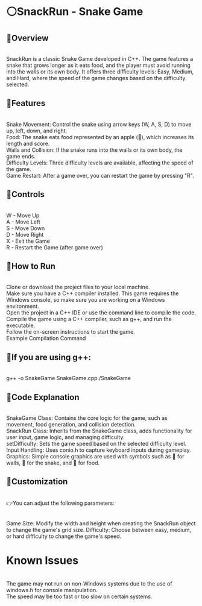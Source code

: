 <h1>⚪️SnackRun - Snake Game</h1>

<h2>🔴Overview</h2>

<br>SnackRun is a classic Snake Game developed in C++. The game features a snake that grows longer as it eats food, and the player must avoid running into the walls or its own body. It offers three difficulty levels: Easy, Medium, and Hard, where the speed of the game changes based on the difficulty selected.

<h2>🔴Features</h2>

<br>Snake Movement: Control the snake using arrow keys (W, A, S, D) to move up, left, down, and right.
<br>Food: The snake eats food represented by an apple (🍎), which increases its length and score.
<br>Walls and Collision: If the snake runs into the walls or its own body, the game ends.
<br>Difficulty Levels: Three difficulty levels are available, affecting the speed of the game.
<br>Game Restart: After a game over, you can restart the game by pressing "R".

<h2>🔴Controls</h2>

<br>W - Move Up
<br>A - Move Left
<br>S - Move Down
<br>D - Move Right
<br>X - Exit the Game
<br>R - Restart the Game (after game over)

<h2>🔴How to Run</h2>

<br>Clone or download the project files to your local machine.
<br>Make sure you have a C++ compiler installed. This game requires the Windows console, so make sure you are working on a Windows environment.
<br>Open the project in a C++ IDE or use the command line to compile the code.
<br>Compile the game using a C++ compiler, such as g++, and run the executable.
<br>Follow the on-screen instructions to start the game.
<br>Example Compilation Command

<h2>🔴If you are using g++:</h2>

<br>g++ -o SnakeGame SnakeGame.cpp./SnakeGame

<h2>🔴Code Explanation</h2>

<br>SnakeGame Class: Contains the core logic for the game, such as movement, food generation, and collision detection.
<br>SnackRun Class: Inherits from the SnakeGame class, adds functionality for user input, game logic, and managing difficulty.
<br>setDifficulty: Sets the game speed based on the selected difficulty level.
<br>Input Handling: Uses conio.h to capture keyboard inputs during gameplay.
<br>Graphics: Simple console graphics are used with symbols such as 🧱 for walls, 🐍 for the snake, and 🍎 for food.

<h2>🔴Customization</h2>

<br>👉You can adjust the following parameters:

<br>Game Size: Modify the width and height when creating the SnackRun object to change the game's grid size.
Difficulty: Choose between easy, medium, or hard difficulty to change the game's speed.

<h1>Known Issues</h1>

<br>The game may not run on non-Windows systems due to the use of windows.h for console manipulation.
<br>The speed may be too fast or too slow on certain systems.
